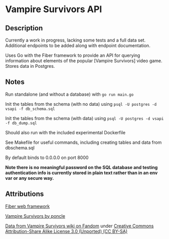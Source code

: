 # Vampire Survivors API

## Description

Currently a work in progress, lacking some tests and a full data set. Additional endpoints to be added along with endpoint documentation.

Uses Go with the Fiber framework to provide an API for querying information about elements of the popular [Vampire Survivors] video game. Stores data in Postgres.

## Notes

Run standalone (and without a database) with `go run main.go`

Init the tables from the schema (with no data) using `psql -U postgres -d vsapi -f db_schema.sql`

Init the tables from the schema (with data) using `psql -U postgres -d vsapi -f db_dump.sql`

Should also run with the included experimental Dockerfile

See Makefile for useful commands, including creating tables and data from dbschema.sql

By default binds to 0.0.0.0 on port 8000

**Note there is no meaningful password on the SQL database and testing authentication info is currently stored in plain text rather than in an env var or any secure way.**

## Attributions

[Fiber web framework](https://gofiber.io)

[Vampire Survivors by poncle](https://store.steampowered.com/app/1794680/Vampire_Survivors/)

[Data from Vampire Survivors wiki on Fandom](https://vampire-survivors.fandom.com/wiki/Vampire_Survivors_Wiki) under [Creative Commons Attribution-Share Alike License 3.0 (Unported) (CC BY-SA)](https://creativecommons.org/licenses/by-sa/3.0/)
